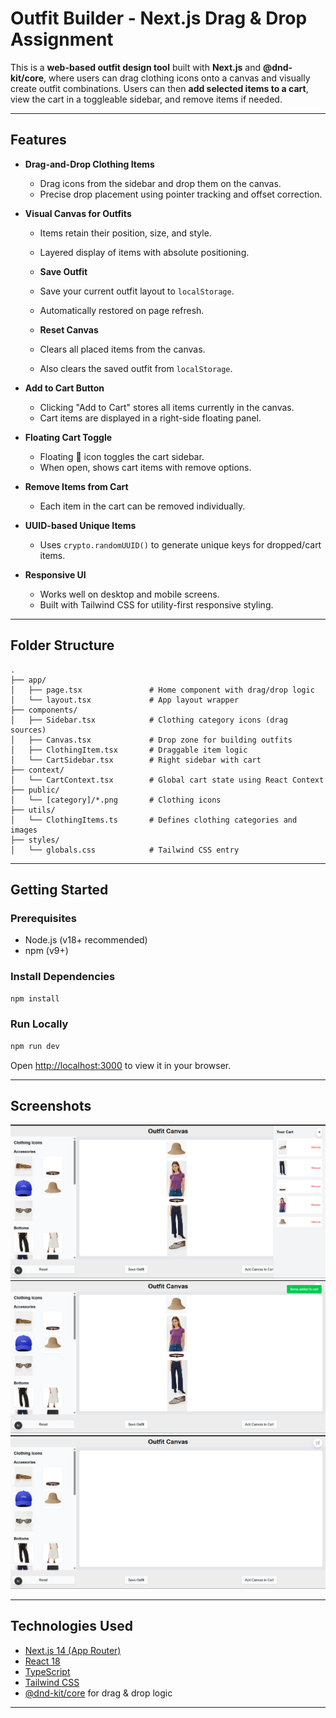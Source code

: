 # Outfit Builder - Next.js Drag & Drop Assignment

This is a **web-based outfit design tool** built with **Next.js** and **@dnd-kit/core**, where users can drag clothing icons onto a canvas and visually create outfit combinations. Users can then **add selected items to a cart**, view the cart in a toggleable sidebar, and remove items if needed.

---

##  Features

- **Drag-and-Drop Clothing Items**
  - Drag icons from the sidebar and drop them on the canvas.
  - Precise drop placement using pointer tracking and offset correction.

- **Visual Canvas for Outfits**
  - Items retain their position, size, and style.
  - Layered display of items with absolute positioning.

  - **Save Outfit**
  - Save your current outfit layout to `localStorage`.
  - Automatically restored on page refresh.

  - **Reset Canvas**
  - Clears all placed items from the canvas.
  - Also clears the saved outfit from `localStorage`.

- **Add to Cart Button**
  - Clicking "Add to Cart" stores all items currently in the canvas.
  - Cart items are displayed in a right-side floating panel.

- **Floating Cart Toggle**
  - Floating 🛒 icon toggles the cart sidebar.
  - When open, shows cart items with remove options.

- **Remove Items from Cart**
  - Each item in the cart can be removed individually.

- **UUID-based Unique Items**
  - Uses `crypto.randomUUID()` to generate unique keys for dropped/cart items.

- **Responsive UI**
  - Works well on desktop and mobile screens.
  - Built with Tailwind CSS for utility-first responsive styling.

---

## Folder Structure

```
.
├── app/
│   ├── page.tsx               # Home component with drag/drop logic
│   └── layout.tsx             # App layout wrapper
├── components/
│   ├── Sidebar.tsx            # Clothing category icons (drag sources)
│   ├── Canvas.tsx             # Drop zone for building outfits
│   ├── ClothingItem.tsx       # Draggable item logic
│   └── CartSidebar.tsx        # Right sidebar with cart
├── context/
│   └── CartContext.tsx        # Global cart state using React Context
├── public/
│   └── [category]/*.png       # Clothing icons
├── utils/
│   └── ClothingItems.ts       # Defines clothing categories and images
├── styles/
│   └── globals.css            # Tailwind CSS entry
```

---

## Getting Started

### Prerequisites

- Node.js (v18+ recommended)
- npm (v9+)

### Install Dependencies

```bash
npm install
```

### Run Locally

```bash
npm run dev
```

Open [http://localhost:3000](http://localhost:3000) to view it in your browser.

---

## Screenshots

![alt text](<Screenshot 2025-07-13 052653.png>) ![alt text](<Screenshot 2025-07-13 052629.png>) ![alt text](<Screenshot 2025-07-13 052420.png>)

---

## Technologies Used

- [Next.js 14 (App Router)](https://nextjs.org/)
- [React 18](https://react.dev/)
- [TypeScript](https://www.typescriptlang.org/)
- [Tailwind CSS](https://tailwindcss.com/)
- [@dnd-kit/core](https://docs.dndkit.com/) for drag & drop logic

---